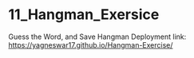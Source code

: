 ﻿# 11_Hangman_Exersice

Guess the Word, and Save Hangman
Deployment link: https://yagneswar17.github.io/Hangman-Exercise/
